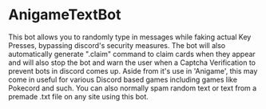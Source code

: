 # AnigameTextBot

This bot allows you to randomly type in messages while faking actual Key Presses, bypassing discord's security measures.
The bot will also automatically generate ".claim" command to claim cards when they appear and will also
stop the bot and warn the user when a Captcha Verification to prevent bots in discord comes up.
Aside from it's use in 'Anigame', this may come in useful for various Discord based games including games like Pokecord and such.
You can also normally spam random text or text from a premade .txt file on any site using this bot.
